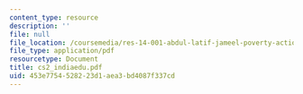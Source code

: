 ```yaml
---
content_type: resource
description: ''
file: null
file_location: /coursemedia/res-14-001-abdul-latif-jameel-poverty-action-lab-executive-training-evaluating-social-programs-2009-spring-2009/453e7754528223d1aea3bd4087f337cd_cs2_indiaedu.pdf
file_type: application/pdf
resourcetype: Document
title: cs2_indiaedu.pdf
uid: 453e7754-5282-23d1-aea3-bd4087f337cd
---
```


